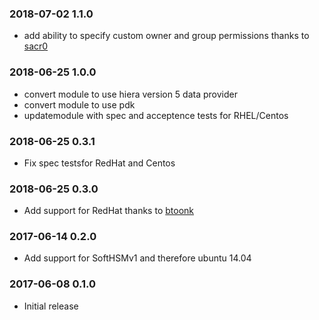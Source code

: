 ### 2018-07-02 1.1.0
* add ability to specify custom owner and group permissions thanks to [sacr0](https://github.com/sacr0)
### 2018-06-25 1.0.0
* convert module to use hiera version 5 data provider
* convert module to use pdk
* updatemodule with spec and acceptence tests for RHEL/Centos

### 2018-06-25 0.3.1
* Fix spec testsfor RedHat and Centos

### 2018-06-25 0.3.0
* Add support for RedHat thanks to [btoonk](https://github.com/btoonk)

### 2017-06-14 0.2.0
* Add support for SoftHSMv1 and therefore ubuntu 14.04 

### 2017-06-08 0.1.0
* Initial release

